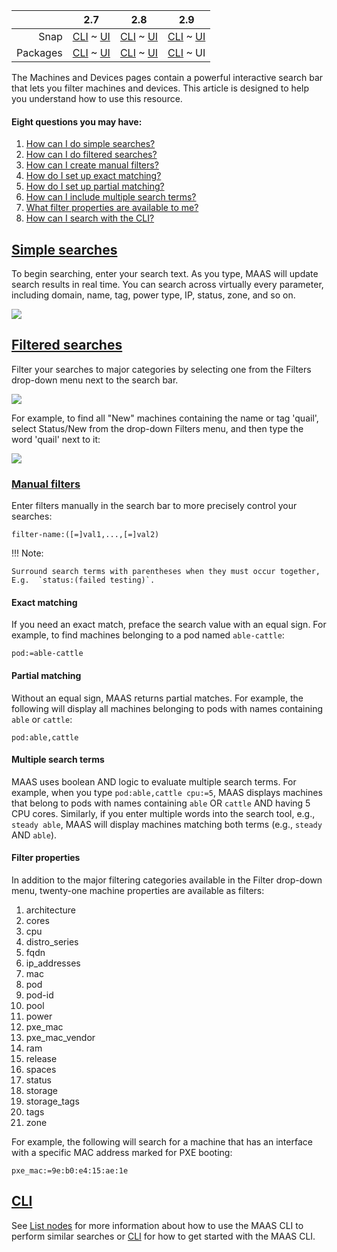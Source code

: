 <!-- deb-2-7-cli
||2.7|2.8|2.9|
|-----:|:-----:|:-----:|:-----:|
|Snap|[CLI](/t/interactive-search/2706) ~ [UI](/t/interactive-search/2707)|[CLI](/t/interactive-search/2708) ~ [UI](/t/interactive-search/2709)|[CLI](/t/interactive-search/2710) ~ [UI](/t/interactive-search/2711)|
|Packages|CLI ~ [UI](/t/interactive-search/2713)|[CLI](/t/interactive-search/2714) ~ [UI](/t/interactive-search/2715)|[CLI](/t/interactive-search/2716) ~ [UI](/t/interactive-search/2717)|
 deb-2-7-cli -->

<!-- deb-2-7-ui
||2.7|2.8|2.9|
|-----:|:-----:|:-----:|:-----:|
|Snap|[CLI](/t/interactive-search/2706) ~ [UI](/t/interactive-search/2707)|[CLI](/t/interactive-search/2708) ~ [UI](/t/interactive-search/2709)|[CLI](/t/interactive-search/2710) ~ [UI](/t/interactive-search/2711)|
|Packages|[CLI](/t/interactive-search/2712) ~ UI|[CLI](/t/interactive-search/2714) ~ [UI](/t/interactive-search/2715)|[CLI](/t/interactive-search/2716) ~ [UI](/t/interactive-search/2717)|
 deb-2-7-ui -->

<!-- deb-2-8-cli
||2.7|2.8|2.9|
|-----:|:-----:|:-----:|:-----:|
|Snap|[CLI](/t/interactive-search/2706) ~ [UI](/t/interactive-search/2707)|[CLI](/t/interactive-search/2708) ~ [UI](/t/interactive-search/2709)|[CLI](/t/interactive-search/2710) ~ [UI](/t/interactive-search/2711)|
|Packages|[CLI](/t/interactive-search/2712) ~ [UI](/t/interactive-search/2713)|CLI ~ [UI](/t/interactive-search/2715)|[CLI](/t/interactive-search/2716) ~ [UI](/t/interactive-search/2717)|
 deb-2-8-cli -->

<!-- deb-2-8-ui
||2.7|2.8|2.9|
|-----:|:-----:|:-----:|:-----:|
|Snap|[CLI](/t/interactive-search/2706) ~ [UI](/t/interactive-search/2707)|[CLI](/t/interactive-search/2708) ~ [UI](/t/interactive-search/2709)|[CLI](/t/interactive-search/2710) ~ [UI](/t/interactive-search/2711)|
|Packages|[CLI](/t/interactive-search/2712) ~ [UI](/t/interactive-search/2713)|[CLI](/t/interactive-search/2714) ~ UI|[CLI](/t/interactive-search/2716) ~ [UI](/t/interactive-search/2717)|
 deb-2-8-ui -->

<!-- deb-2-9-cli
||2.7|2.8|2.9|
|-----:|:-----:|:-----:|:-----:|
|Snap|[CLI](/t/interactive-search/2706) ~ [UI](/t/interactive-search/2707)|[CLI](/t/interactive-search/2708) ~ [UI](/t/interactive-search/2709)|[CLI](/t/interactive-search/2710) ~ [UI](/t/interactive-search/2711)|
|Packages|[CLI](/t/interactive-search/2712) ~ [UI](/t/interactive-search/2713)|[CLI](/t/interactive-search/2714) ~ [UI](/t/interactive-search/2715)|CLI ~ [UI](/t/interactive-search/2717)|
 deb-2-9-cli -->

||2.7|2.8|2.9|
|-----:|:-----:|:-----:|:-----:|
|Snap|[CLI](/t/interactive-search/2706) ~ [UI](/t/interactive-search/2707)|[CLI](/t/interactive-search/2708) ~ [UI](/t/interactive-search/2709)|[CLI](/t/interactive-search/2710) ~ [UI](/t/interactive-search/2711)|
|Packages|[CLI](/t/interactive-search/2712) ~ [UI](/t/interactive-search/2713)|[CLI](/t/interactive-search/2714) ~ [UI](/t/interactive-search/2715)|[CLI](/t/interactive-search/2716) ~ UI|

<!-- snap-2-7-cli
||2.7|2.8|2.9|
|-----:|:-----:|:-----:|:-----:|
|Snap|CLI ~ [UI](/t/interactive-search/2707)|[CLI](/t/interactive-search/2708) ~ [UI](/t/interactive-search/2709)|[CLI](/t/interactive-search/2710) ~ [UI](/t/interactive-search/2711)|
|Packages|[CLI](/t/interactive-search/2712) ~ [UI](/t/interactive-search/2713)|[CLI](/t/interactive-search/2714) ~ [UI](/t/interactive-search/2715)|[CLI](/t/interactive-search/2716) ~ [UI](/t/interactive-search/2717)|
 snap-2-7-cli -->

<!-- snap-2-7-ui
||2.7|2.8|2.9|
|-----:|:-----:|:-----:|:-----:|
|Snap|[CLI](/t/interactive-search/2706) ~ UI|[CLI](/t/interactive-search/2708) ~ [UI](/t/interactive-search/2709)|[CLI](/t/interactive-search/2710) ~ [UI](/t/interactive-search/2711)|
|Packages|[CLI](/t/interactive-search/2712) ~ [UI](/t/interactive-search/2713)|[CLI](/t/interactive-search/2714) ~ [UI](/t/interactive-search/2715)|[CLI](/t/interactive-search/2716) ~ [UI](/t/interactive-search/2717)|
 snap-2-7-ui -->

<!-- snap-2-8-cli
||2.7|2.8|2.9|
|-----:|:-----:|:-----:|:-----:|
|Snap|[CLI](/t/interactive-search/2706) ~ [UI](/t/interactive-search/2707)|CLI ~ [UI](/t/interactive-search/2709)|[CLI](/t/interactive-search/2710) ~ [UI](/t/interactive-search/2711)|
|Packages|[CLI](/t/interactive-search/2712) ~ [UI](/t/interactive-search/2713)|[CLI](/t/interactive-search/2714) ~ [UI](/t/interactive-search/2715)|[CLI](/t/interactive-search/2716) ~ [UI](/t/interactive-search/2717)|
 snap-2-8-cli -->

<!-- snap-2-8-ui
||2.7|2.8|2.9|
|-----:|:-----:|:-----:|:-----:|
|Snap|[CLI](/t/interactive-search/2706) ~ [UI](/t/interactive-search/2707)|[CLI](/t/interactive-search/2708) ~ UI|[CLI](/t/interactive-search/2710) ~ [UI](/t/interactive-search/2711)|
|Packages|[CLI](/t/interactive-search/2712) ~ [UI](/t/interactive-search/2713)|[CLI](/t/interactive-search/2714) ~ [UI](/t/interactive-search/2715)|[CLI](/t/interactive-search/2716) ~ [UI](/t/interactive-search/2717)|
 snap-2-8-ui -->

<!-- snap-2-9-cli
||2.7|2.8|2.9|
|-----:|:-----:|:-----:|:-----:|
|Snap|[CLI](/t/interactive-search/2706) ~ [UI](/t/interactive-search/2707)|[CLI](/t/interactive-search/2708) ~ [UI](/t/interactive-search/2709)|CLI ~ [UI](/t/interactive-search/2711)|
|Packages|[CLI](/t/interactive-search/2712) ~ [UI](/t/interactive-search/2713)|[CLI](/t/interactive-search/2714) ~ [UI](/t/interactive-search/2715)|[CLI](/t/interactive-search/2716) ~ [UI](/t/interactive-search/2717)|
 snap-2-9-cli -->

<!-- snap-2-9-ui
||2.7|2.8|2.9|
|-----:|:-----:|:-----:|:-----:|
|Snap|[CLI](/t/interactive-search/2706) ~ [UI](/t/interactive-search/2707)|[CLI](/t/interactive-search/2708) ~ [UI](/t/interactive-search/2709)|[CLI](/t/interactive-search/2710) ~ UI|
|Packages|[CLI](/t/interactive-search/2712) ~ [UI](/t/interactive-search/2713)|[CLI](/t/interactive-search/2714) ~ [UI](/t/interactive-search/2715)|[CLI](/t/interactive-search/2716) ~ [UI](/t/interactive-search/2717)|
 snap-2-9-ui -->

The Machines and Devices pages contain a powerful interactive search bar that lets you filter machines and devices.  This article is designed to help you understand how to use this resource.

#### Eight  questions you may have:

1. [How can I do simple searches?](#heading--simple-searches)
2. [How can I do filtered searches?](#heading--filtered-searches)
3. [How can I create manual filters?](#heading--manual-filters)
4. [How do I set up exact matching?](#heading--exact-matching)
5. [How do I set up partial matching?](#heading--partial-matching)
6. [How can I include multiple search terms?](#heading--multiple-search-terms)
7. [What filter properties are available to me?](#heading--filter-properties)
8. [How can I search with the CLI?](#heading--cli)

<a href="#heading--simple-searches"><h2 id="heading--simple-searches">Simple searches</h2></a>

To begin searching, enter your search text. As you type, MAAS will update search results in real time. You can search across virtually every parameter, including domain, name, tag, power type, IP, status, zone, and so on.

<a href="https://assets.ubuntu.com/v1/ccb90c91-manage-search__2.5_searchbar.png" target = "_blank"><img src="https://assets.ubuntu.com/v1/ccb90c91-manage-search__2.5_searchbar.png"></a>

<a href="#heading--filtered-searches"><h2 id="heading--filtered-searches">Filtered searches</h2></a>

Filter your searches to major categories by selecting one from the Filters drop-down menu next to the search bar.

<a href="https://assets.ubuntu.com/v1/6ac5b4ec-manage-search__2.5_filters.png" target = "_blank"><img src="https://assets.ubuntu.com/v1/6ac5b4ec-manage-search__2.5_filters.png"></a>

For example, to find all "New" machines containing the name or tag 'quail', select Status/New from the drop-down Filters menu, and then type the word 'quail' next to it:

<a href="https://assets.ubuntu.com/v1/7b5d8e86-manage-search__2.5_filtered-search.png" target = "_blank"><img src="https://assets.ubuntu.com/v1/7b5d8e86-manage-search__2.5_filtered-search.png"></a>

<a href="#heading--manual-filters"><h3 id="heading--manual-filters">Manual filters</h3></a>

Enter filters manually in the search bar to more precisely control your searches:

``` no-highlight
filter-name:([=]val1,...,[=]val2)
```

!!! Note:

    Surround search terms with parentheses when they must occur together,
    E.g.  `status:(failed testing)`.

<h4 id="heading--exact-matching">Exact matching</h4>

If you need an exact match, preface the search value with an equal sign. For example, to find machines belonging to a pod named `able-cattle`:

``` no-highlight
pod:=able-cattle
```

<h4 id="heading--partial-matching">Partial matching</h4>

Without an equal sign, MAAS returns partial matches. For example, the following will display all machines belonging to pods with names containing `able` or `cattle`:

``` no-highlight
pod:able,cattle
```

<h4 id="heading--multiple-search-terms">Multiple search terms</h4>

MAAS uses boolean AND logic to evaluate multiple search terms. For example, when you type `pod:able,cattle cpu:=5`, MAAS displays machines that belong to pods with names containing `able` OR `cattle` AND having 5 CPU cores. Similarly, if you enter multiple words into the search tool, e.g., `steady able`, MAAS will display machines matching both terms (e.g., `steady` AND `able`).

<h4 id="heading--filter-properties">Filter properties</h4>

In addition to the major filtering categories available in the Filter drop-down menu, twenty-one machine properties are available as filters:

1.   architecture
2.   cores
3.   cpu
4.   distro_series
5.   fqdn
6.   ip_addresses
7.   mac
8.   pod
9.   pod-id
10.   pool
11.   power
12.   pxe_mac
13.   pxe_mac_vendor
14.   ram
15.   release
16.   spaces
17.   status
18.   storage
19.   storage_tags
20.   tags
21.   zone

For example, the following will search for a machine that has an interface with a specific MAC address marked for PXE booting:

``` no-highlight
pxe_mac:=9e:b0:e4:15:ae:1e
```

<a href="#heading--cli"><h2 id="heading--cli">CLI</h2></a>

See [List nodes](/t/common-cli-tasks/794#heading--list-nodes) for more information about how to use the MAAS CLI to perform similar searches or [CLI](/t/maas-cli/802) for how to get started with the MAAS CLI.